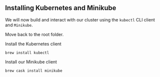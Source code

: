 ## Installing Kubernetes and Minikube

We will now build and interact with our cluster using the `kubectl` CLI client and `Minikube`.

Move back to the root folder.

Install the Kubernetes client 

    brew install kubectl 

Install our Minikube client

    brew cask install minikube